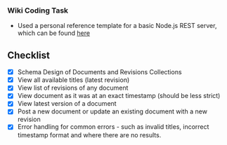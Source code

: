 ### Wiki Coding Task

- Used a personal reference template for a basic Node.js REST server, which can be found [here](https://github.com/jord2097/rest_ref)

## Checklist 

- [x] Schema Design of Documents and Revisions Collections
- [x] View all available titles (latest revision)
- [x] View list of revisions of any document
- [x] View document as it was at an exact timestamp (should be less strict)
- [x] View latest version of a document
- [x] Post a new document or update an existing document with a new revision
- [x] Error handling for common errors - such as invalid titles, incorrect timestamp format and where there are no results.